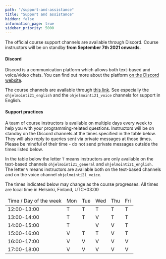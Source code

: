 ```yaml
---
path: "/support-and-assistance"
title: "Support and assistance"
hidden: false
information_page: true
sidebar_priority: 5000
---
```


The official course support channels are available through Discord. Course instructors will be on standby **from September 7th 2021 onwards**.

#### Discord

Discord is a communication platform which allows both text-based and voice/video chats. You can find out more about the platform [on the Discord website](https://discord.com/).

The course channels are available through [this link](https://study.cs.helsinki.fi/discord/join/ohjelmointi21). See especially the `ohjelmointi21_english` and the `ohjelmointi21_voice` channels for support in English.

#### Support practices

A team of course instructors is available on multiple days every week to help you with your programming-related questions. Instructors will be on standby on the Discord channels at the times specified in the table below. They will also reply to queries sent via private messages at those times. Please be mindful of their time - do not send private messages outside the times listed below.

In the table below the letter `T` means instructors are only available on the text-based channels `ohjelmointi21_general` and `ohjelmointi21_english`. The letter `V` means instructors are available both on the text-based channels and on the voice channel `ohjelmointi21_voice`.

<notice>The times indicated below may change as the course progresses. All times are local time in Helsinki, Finland, UTC+03:00</notice>

<table>
  <thead>
    <tr>
      <td>Time / Day of the week</td>
      <td>Mon</td>
      <td>Tue</td>
      <td>Wed</td>
      <td>Thu</td>
      <td>Fri</td>
    </tr>
  </th>
  <tbody>
    <tr>
      <td>12:00-13:00</td>
      <td>T</td>
      <td>T</td>
      <td>T</td>
      <td>T</td>
      <td>T</td>
    </tr>
    <tr>
      <td>13:00-14:00</td>
      <td>T</td>
      <td>T</td>
      <td>V</td>
      <td>T</td>
      <td>T</td>
    </tr>
    <tr>
      <td>14:00-15:00</td>
      <td>T</td>
      <td></td>
      <td>V</td>
      <td>V</td>
      <td>T</td>
    </tr>
    <tr>
      <td>15:00-16:00</td>
      <td>V</td>
      <td>T</td>
      <td>T</td>
      <td>V</td>
      <td>T</td>
    </tr>
    <tr>
      <td>16:00-17:00</td>
      <td>V</td>
      <td>V</td>
      <td>V</td>
      <td>V</td>
      <td>V</td>
    </tr>
    <tr>
      <td>17:00-18:00</td>
      <td>V</td>
      <td>V</td>
      <td>V</td>
      <td>V</td>
      <td>V</td>
    </tr>
  </tbody>
</table>
